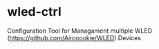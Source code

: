 # wled-ctrl

Configuration Tool for Managament multiple WLED (https://github.com/Aircoookie/WLED) Devices

